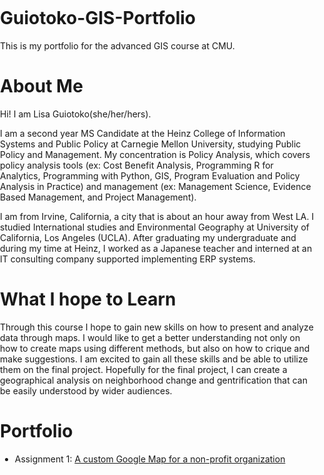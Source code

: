 # Guiotoko-GIS-Portfolio
This is my portfolio for the advanced GIS course at CMU. 

# About Me
Hi! I am Lisa Guiotoko(she/her/hers). 

I am a second year MS Candidate at the Heinz College of Information Systems and Public Policy at Carnegie Mellon University, studying Public Policy and Management. My concentration is Policy Analysis, which covers policy analysis tools (ex: Cost Benefit Analysis, Programming R for Analytics, Programming with Python, GIS, Program Evaluation and Policy Analysis in Practice) and management (ex: Management Science, Evidence Based Management, and Project Management).

I am from Irvine, California, a city that is about an hour away from West LA. I studied International studies and Environmental Geography at University of California, Los Angeles (UCLA). After graduating my undergraduate and during my time at Heinz, I worked as a Japanese teacher and interned at an IT consulting company supported implementing ERP systems. 

# What I hope to Learn
Through this course I hope to gain new skills on how to present and analyze data through maps. I would like to get a better understanding not only on how to create maps using different methods, but also on how to crique and make suggestions. I am excited to gain all these skills and be able to utilize them on the final project. Hopefully for the final project, I can create a geographical analysis on neighborhood change and gentrification that can be easily understood by wider audiences. 

# Portfolio 
- Assignment 1: [A custom Google Map for a non-profit organization](HCV-custom-google-map.md)
<!DOCTYPE html>
<html>
  <head>
    <title>Give me a name!</title>
    <meta name="viewport" content="initial-scale=1.0, user-scalable=no">
    <meta charset="utf-8">
    <style>
      /* Always set the map height explicitly to define the size of the div
       * element that contains the map. */
      #map {
        height: 100%;
      }
      /* Optional: Makes the sample page fill the window. */
      html, body {
        height: 100%;
        margin: 0;
        padding: 0;
      }
    </style>
  </head>
  <body>
    <div id="map"></div>
    <script>
      function initMap() {
        // Styles a map in custom mode.
        var map = new google.maps.Map(document.getElementById('map'), {
          center: {lat: 40.4583498, lng: -80.079528},  // Setting the center to Pittsburgh, change as you like
          zoom: 15,  // Setting a zoom scale for Pittsburgh
          styles:    // Add JSON from Map Style Wizard below this line... 
          [
  {
    "elementType": "geometry",
    "stylers": [
      {
        "color": "#5c5c94"
      }
    ]
  },
  {
    "elementType": "labels.text.fill",
    "stylers": [
      {
        "color": "#84bcb4"
      }
    ]
  },
  {
    "elementType": "labels.text.stroke",
    "stylers": [
      {
        "color": "#38247f"
      }
    ]
  },
  {
    "featureType": "administrative.country",
    "elementType": "geometry.stroke",
    "stylers": [
      {
        "color": "#d2cfe0"
      }
    ]
  },
  {
    "featureType": "administrative.land_parcel",
    "elementType": "labels.text.fill",
    "stylers": [
      {
        "color": "#5c5c94"
      }
    ]
  },
  {
    "featureType": "administrative.province",
    "elementType": "geometry.stroke",
    "stylers": [
      {
        "color": "#d2cfe0"
      }
    ]
  },
  {
    "featureType": "landscape.man_made",
    "elementType": "geometry.stroke",
    "stylers": [
      {
        "color": "#5c5c94"
      }
    ]
  },
  {
    "featureType": "landscape.natural",
    "elementType": "geometry",
    "stylers": [
      {
        "color": "#5c5c94"
      }
    ]
  },
  {
    "featureType": "poi",
    "elementType": "geometry",
    "stylers": [
      {
        "color": "#283d6a"
      }
    ]
  },
  {
    "featureType": "poi",
    "elementType": "labels.text.fill",
    "stylers": [
      {
        "color": "#84bcb4"
      }
    ]
  },
  {
    "featureType": "poi",
    "elementType": "labels.text.stroke",
    "stylers": [
      {
        "color": "#38247f"
      }
    ]
  },
  {
    "featureType": "poi.park",
    "elementType": "geometry.fill",
    "stylers": [
      {
        "color": "#023e58"
      }
    ]
  },
  {
    "featureType": "poi.park",
    "elementType": "labels.text.fill",
    "stylers": [
      {
        "color": "#84bcb4"
      }
    ]
  },
  {
    "featureType": "road",
    "elementType": "geometry",
    "stylers": [
      {
        "color": "#84bcb4"
      }
    ]
  },
  {
    "featureType": "road",
    "elementType": "labels.text.fill",
    "stylers": [
      {
        "color": "#d2cfe0"
      }
    ]
  },
  {
    "featureType": "road.highway",
    "elementType": "geometry",
    "stylers": [
      {
        "color": "#519a67"
      }
    ]
  },
  {
    "featureType": "road.highway",
    "elementType": "geometry.stroke",
    "stylers": [
      {
        "color": "#519a67"
      }
    ]
  },
  {
    "featureType": "road.highway",
    "elementType": "labels.text.fill",
    "stylers": [
      {
        "color": "#b0d5ce"
      }
    ]
  },
  {
    "featureType": "road.highway",
    "elementType": "labels.text.stroke",
    "stylers": [
      {
        "color": "#38247f"
      }
    ]
  },
  {
    "featureType": "transit",
    "elementType": "labels.text.fill",
    "stylers": [
      {
        "color": "#84bcbf"
      }
    ]
  },
  {
    "featureType": "transit",
    "elementType": "labels.text.stroke",
    "stylers": [
      {
        "color": "#38247f"
      }
    ]
  },
  {
    "featureType": "transit.line",
    "elementType": "geometry.fill",
    "stylers": [
      {
        "color": "#5c5c94"
      }
    ]
  },
  {
    "featureType": "transit.station",
    "elementType": "geometry",
    "stylers": [
      {
        "color": "#5c5c94"
      }
    ]
  },
  {
    "featureType": "water",
    "elementType": "geometry",
    "stylers": [
      {
        "color": "#38247f"
      }
    ]
  },
  {
    "featureType": "water",
    "elementType": "labels.text.fill",
    "stylers": [
      {
        "color": "#84bcbf"
      }
    ]
  }
]          
// ..and here's the end of JSON from Style Wizard          
        });
      }
// Don't forget your API Key below vv
    </script>
    <script src="https://maps.googleapis.com/maps/api/js?key=AIzaSyDDxY5LQLY0OONmYr1HQXrB0eSYBmodeg0&callback=initMap"
    async defer></script>
  </body>
</html>
